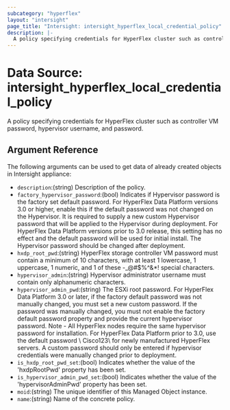 ```yaml
---
subcategory: "hyperflex"
layout: "intersight"
page_title: "Intersight: intersight_hyperflex_local_credential_policy"
description: |-
  A policy specifying credentials for HyperFlex cluster such as controller VM password, hypervisor username, and password.
---
```


# Data Source: intersight_hyperflex_local_credential_policy
A policy specifying credentials for HyperFlex cluster such as controller VM password, hypervisor username, and password.
## Argument Reference
The following arguments can be used to get data of already created objects in Intersight appliance:
* `description`:(string) Description of the policy. 
* `factory_hypervisor_password`:(bool) Indicates if Hypervisor password is the factory set default password. For HyperFlex Data Platform versions 3.0 or higher, enable this if the default password was not changed on the Hypervisor. It is required to supply a new custom Hypervisor password that will be applied to the Hypervisor during deployment. For HyperFlex Data Platform versions prior to 3.0 release, this setting has no effect and the default password will be used for initial install. The Hypervisor password should be changed after deployment. 
* `hxdp_root_pwd`:(string) HyperFlex storage controller VM password must contain a minimum of 10 characters, with at least 1 lowercase, 1 uppercase, 1 numeric, and 1 of these -_@#$%^&*! special characters. 
* `hypervisor_admin`:(string) Hypervisor administrator username must contain only alphanumeric characters. 
* `hypervisor_admin_pwd`:(string) The ESXi root password. For HyperFlex Data Platform 3.0 or later, if the factory default password was not manually changed, you must set a new custom password. If the password was manually changed, you must not enable the factory default password property and provide the current hypervisor password. Note - All HyperFlex nodes require the same hypervisor password for installation. For HyperFlex Data Platform prior to 3.0, use the default password \ Cisco123\  for newly manufactured HyperFlex servers. A custom password should only be entered if hypervisor credentials were manually changed prior to deployment. 
* `is_hxdp_root_pwd_set`:(bool) Indicates whether the value of the 'hxdpRootPwd' property has been set. 
* `is_hypervisor_admin_pwd_set`:(bool) Indicates whether the value of the 'hypervisorAdminPwd' property has been set. 
* `moid`:(string) The unique identifier of this Managed Object instance. 
* `name`:(string) Name of the concrete policy. 
